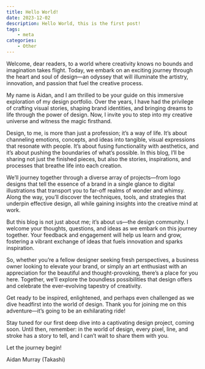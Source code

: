 ```yaml
---
title: Hello World!
date: 2023-12-02
description: Hello World, this is the first post!
tags: 
    - meta
categories:
    - Other
---
```


Welcome, dear readers, to a world where creativity knows no bounds and imagination takes flight. Today, we embark on an exciting journey through the heart and soul of design—an odyssey that will illuminate the artistry, innovation, and passion that fuel the creative process.

My name is Aidan, and I am thrilled to be your guide on this immersive exploration of my design portfolio. Over the years, I have had the privilege of crafting visual stories, shaping brand identities, and bringing dreams to life through the power of design. Now, I invite you to step into my creative universe and witness the magic firsthand.

Design, to me, is more than just a profession; it’s a way of life. It’s about channeling emotions, concepts, and ideas into tangible, visual expressions that resonate with people. It’s about fusing functionality with aesthetics, and it’s about pushing the boundaries of what’s possible. In this blog, I’ll be sharing not just the finished pieces, but also the stories, inspirations, and processes that breathe life into each creation.

We’ll journey together through a diverse array of projects—from logo designs that tell the essence of a brand in a single glance to digital illustrations that transport you to far-off realms of wonder and whimsy. Along the way, you’ll discover the techniques, tools, and strategies that underpin effective design, all while gaining insights into the creative mind at work.

But this blog is not just about me; it’s about us—the design community. I welcome your thoughts, questions, and ideas as we embark on this journey together. Your feedback and engagement will help us learn and grow, fostering a vibrant exchange of ideas that fuels innovation and sparks inspiration.

So, whether you’re a fellow designer seeking fresh perspectives, a business owner looking to elevate your brand, or simply an art enthusiast with an appreciation for the beautiful and thought-provoking, there’s a place for you here. Together, we’ll explore the boundless possibilities that design offers and celebrate the ever-evolving tapestry of creativity.

Get ready to be inspired, enlightened, and perhaps even challenged as we dive headfirst into the world of design. Thank you for joining me on this adventure—it’s going to be an exhilarating ride!

Stay tuned for our first deep dive into a captivating design project, coming soon. Until then, remember: in the world of design, every pixel, line, and stroke has a story to tell, and I can’t wait to share them with you.

Let the journey begin!

Aidan Murray (Takashi)